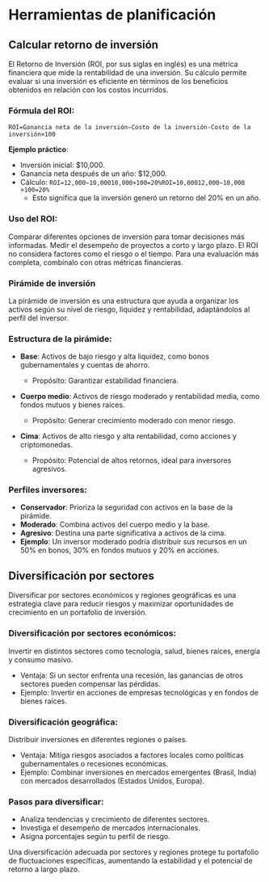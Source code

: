 # Herramientas de planificación
## Calcular retorno de inversión
El Retorno de Inversión (ROI, por sus siglas en inglés) es una métrica financiera que mide la rentabilidad de una inversión. Su cálculo permite evaluar si una inversión es eficiente en términos de los beneficios obtenidos en relación con los costos incurridos.

### Fórmula del ROI:
`ROI=Ganancia neta de la inversión−Costo de la inversión-Costo de la inversión×100`

**Ejemplo práctico**:
- Inversión inicial: $10,000.
- Ganancia neta después de un año: $12,000.
- Cálculo: `ROI=12,000−10,00010,000×100=20%ROI=10,00012,000−10,000​×100=20%`
    - Esto significa que la inversión generó un retorno del 20% en un año.

### Uso del ROI:
Comparar diferentes opciones de inversión para tomar decisiones más informadas. Medir el desempeño de proyectos a corto y largo plazo.
El ROI no considera factores como el riesgo o el tiempo. Para una evaluación más completa, combínalo con otras métricas financieras.

### Pirámide de inversión
La pirámide de inversión es una estructura que ayuda a organizar los activos según su nivel de riesgo, liquidez y rentabilidad, adaptándolos al perfil del inversor.

### Estructura de la pirámide:
- **Base**: Activos de bajo riesgo y alta liquidez, como bonos gubernamentales y cuentas de ahorro.
    - Propósito: Garantizar estabilidad financiera.

- **Cuerpo medio**: Activos de riesgo moderado y rentabilidad media, como fondos mutuos y bienes raíces.
    - Propósito: Generar crecimiento moderado con menor riesgo.

- **Cima**: Activos de alto riesgo y alta rentabilidad, como acciones y criptomonedas.
    - Propósito: Potencial de altos retornos, ideal para inversores agresivos.

### Perfiles inversores:
- **Conservador**: Prioriza la seguridad con activos en la base de la pirámide.
- **Moderado**: Combina activos del cuerpo medio y la base.
- **Agresivo**: Destina una parte significativa a activos de la cima.
- **Ejemplo**: Un inversor moderado podría distribuir sus recursos en un 50% en bonos, 30% en fondos mutuos y 20% en acciones.

## Diversificación por sectores
Diversificar por sectores económicos y regiones geográficas es una estrategia clave para reducir riesgos y maximizar oportunidades de crecimiento en un portafolio de inversión.

### Diversificación por sectores económicos:
Invertir en distintos sectores como tecnología, salud, bienes raíces, energía y consumo masivo.
- Ventaja: Si un sector enfrenta una recesión, las ganancias de otros sectores pueden compensar las pérdidas.
- Ejemplo: Invertir en acciones de empresas tecnológicas y en fondos de bienes raíces.


### Diversificación geográfica:
Distribuir inversiones en diferentes regiones o países.
- Ventaja: Mitiga riesgos asociados a factores locales como políticas gubernamentales o recesiones económicas.
- Ejemplo: Combinar inversiones en mercados emergentes (Brasil, India) con mercados desarrollados (Estados Unidos, Europa).

### Pasos para diversificar:
- Analiza tendencias y crecimiento de diferentes sectores.
- Investiga el desempeño de mercados internacionales.
- Asigna porcentajes según tu perfil de riesgo.

Una diversificación adecuada por sectores y regiones protege tu portafolio de fluctuaciones específicas, aumentando la estabilidad y el potencial de retorno a largo plazo.